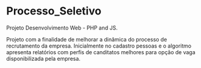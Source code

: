 # Processo_Seletivo
Projeto Desenvolvimento Web - PHP and JS. 

Projeto com a finalidade de melhorar a dinâmica do processo de recrutamento da empresa. Inicialmente no cadastro pessoas e o algoritmo apresenta relatórios com perfis de canditatos melhores para opção de vaga disponibilizada pela empresa.


